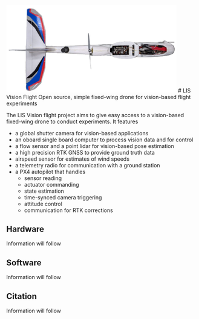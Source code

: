 <img src="docs/bixler_top_cutout_2.png" alt="drawing" width="450"/>
# LIS Vision Flight
Open source, simple fixed-wing drone for vision-based flight experiments

The LIS Vision flight project aims to give easy access to a vision-based fixed-wing drone to conduct experiments. It features
- a global shutter camera for vision-based applications
- an oboard single board computer to process vision data and for control
- a flow sensor and a point lidar for vision-based pose estimation
- a high precision RTK GNSS to provide ground truth data
- airspeed sensor for estimates of wind speeds
- a telemetry radio for communication with a ground station
- a PX4 autopilot that handles
  - sensor reading
  - actuator commanding
  - state estimation
  - time-synced camera triggering
  - attitude control
  - communication for RTK corrections

## Hardware

Information will follow

## Software

Information will follow

## Citation

Information will follow